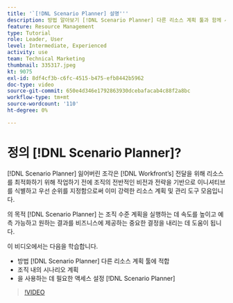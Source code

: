 ```yaml
---
title: '`[!DNL Scenario Planner] 설명'''
description: 방법 알아보기 [!DNL Scenario Planner] 다른 리소스 계획 툴과 함께 사용할 수 있습니다. 그런 다음 설정 방법을 배웁니다 [!DNL Scenario Planner].
feature: Resource Management
type: Tutorial
role: Leader, User
level: Intermediate, Experienced
activity: use
team: Technical Marketing
thumbnail: 335317.jpeg
kt: 9075
exl-id: 8df4cf3b-c6fc-4515-b475-efb8442b5962
doc-type: video
source-git-commit: 650e4d346e1792863930dcebafacab4c88f2a8bc
workflow-type: tm+mt
source-wordcount: '110'
ht-degree: 0%

---
```


# 정의 [!DNL Scenario Planner]?

[!DNL Scenario Planner] 잃어버린 조각은 [!DNL Workfront’s] 전달을 위해 리소스를 최적화하기 위해 작업하기 전에 조직의 전반적인 비전과 전략을 기반으로 이니셔티브를 식별하고 우선 순위를 지정함으로써 이미 강력한 리소스 계획 및 관리 도구 모음입니다.

의 목적 [!DNL Scenario Planner] 는 조직 수준 계획을 실행하는 데 속도를 높이고 예측 가능하고 원하는 결과를 비즈니스에 제공하는 중요한 결정을 내리는 데 도움이 됩니다.

이 비디오에서는 다음을 학습합니다.

* 방법 [!DNL Scenario Planner] 다른 리소스 계획 툴에 적합
* 조직 내의 시나리오 계획
* 을 사용하는 데 필요한 액세스 설정 [!DNL Scenario Planner]

>[!VIDEO](https://video.tv.adobe.com/v/335317/?quality=12&learn=on)
